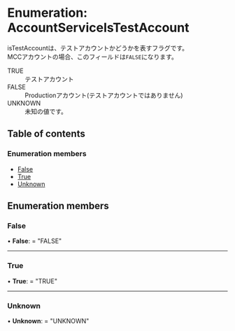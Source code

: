 # Enumeration: AccountServiceIsTestAccount


<div lang=\"ja\">isTestAccountは、テストアカウントかどうかを表すフラグです。<br> MCCアカウントの場合、このフィールドは<code>FALSE</code>になります。</div>  <dl class=term>   <dt class=\"term__item\">TRUE</dt>   <dd class=\"term__desc\"><span lang=\"ja\">テストアカウント</span></dd>   <dt class=\"term__item\">FALSE</dt>   <dd class=\"term__desc\"><span lang=\"ja\">Productionアカウント(テストアカウントではありません)</span></dd>   <dt class=\"term__item\">UNKNOWN</dt>   <dd class=\"term__desc\"><span lang=\"ja\">未知の値です。</span></dd> </dl>

## Table of contents

### Enumeration members

- [False](accountserviceistestaccount.md#false)
- [True](accountserviceistestaccount.md#true)
- [Unknown](accountserviceistestaccount.md#unknown)

## Enumeration members

### False

• **False**: = "FALSE"

___

### True

• **True**: = "TRUE"

___

### Unknown

• **Unknown**: = "UNKNOWN"
